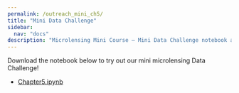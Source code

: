 ```yaml
---
permalink: /outreach_mini_ch5/
title: "Mini Data Challenge"
sidebar:
  nav: "docs"
description: "Microlensing Mini Course — Mini Data Challenge notebook and resources."
---
```


Download the notebook below to try out our mini microlensing Data Challenge!

* [Chapter5.ipynb](https://github.com/rges-pit/rges-pit.github.io/docs/assets/notebooks/Chapter5.ipynb)
